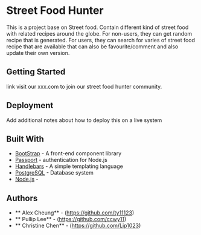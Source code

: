 #  Street Food Hunter

This is a project base on Street food. Contain different kind of street food with related recipes around the globe.
For non-users, they can get random recipe that is generated. 
For users, they can search for varies of street food recipe that are available that can also be favourite/comment and also update their own version.

## Getting Started

link visit our xxx.com to join our street food hunter community.


## Deployment

Add additional notes about how to deploy this on a live system

## Built With

* [BootStrap](https://getbootstrap.com/) - A front-end component library
* [Passport](http://www.passportjs.org) - authentication for Node.js
* [Handlebars](https://handlebarsjs.com/guide/) - A simple templating language
* [PostgreSQL](https://www.postgresql.org) - Database system 
* [Node.js](https://nodejs.org/) -


## Authors

* ** Alex Cheung** -  (https://github.com/ty11123)
* ** Pullip Lee** -  (https://github.com/ccwy11)
* ** Christine Chen** - (https://github.com/Lip1023)

